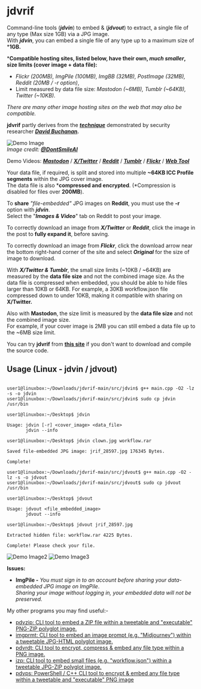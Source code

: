 # jdvrif

Command-line tools (***jdvin***) to embed & (***jdvout***) to extract, a single file of any type (Max size 1GB) via a JPG image.  
With ***jdvin***, you can embed a single file of any type up to a maximum size of ***1GB.**  

***Compatible hosting sites, listed below, have their own, *much smaller*, size limits (cover image + data file):**
* *Flickr (200MB), ImgPile (100MB), ImgBB (32MB), PostImage (32MB), Reddit (20MB / -r option)*,
* Limit measured by data file size: *Mastodon (~6MB), Tumblr (~64KB), Twitter (~10KB).*
  
*There are many other image hosting sites on the web that may also be compatible.*  

**jdvrif** partly derives from the ***[technique](https://www.vice.com/en/article/bj4wxm/tiny-picture-twitter-complete-works-of-shakespeare-steganography)*** demonstrated by security researcher ***[David Buchanan](https://www.da.vidbuchanan.co.uk/).*** 

![Demo Image](https://github.com/CleasbyCode/jdvrif/blob/main/demo_image/jrif_12272.jpg)  
*Image credit:* [***@DontSmileAI***](https://x.com/DontSmileAI)

Demo Videos: [***Mastodon***](https://youtu.be/rnLf3W60IKQ) / [***X/Twitter***](https://youtu.be/Ajn5F1BO0Zg) / [***Reddit***](https://youtu.be/xIUsa3F8ZQc) / [***Tumblr***](https://youtu.be/8lIyLbx7CO8) / [***Flickr***](https://youtu.be/kg_MJHQuzLY) / [***Web Tool***](https://youtu.be/WvZMRp7Z6W4)  

Your data file, if required, is split and stored into multiple **~64KB ICC Profile segments** within the JPG cover image.  
The data file is also ***compressed and encrypted**. (*Compression is disabled for files over **200MB**).

To **share** *"file-embedded"* JPG images on **Reddit**, you must use the **-r** option with ***jdvin***.  
Select the "***Images & Video***" tab on Reddit to post your image.

To correctly download an image from ***X/Twitter*** or ***Reddit***, click the image in the post to **fully expand it**, before saving.  

To correctly download an image from ***Flickr***, click the download arrow near the bottom right-hand corner of the site and select ***Original*** for the size of image to download.

With ***X/Twitter & Tumblr***, the small size limits (~10KB / ~64KB) are measured by the **data file size** and not the combined image size.
As the data file is compressed when embedded, you should be able to hide files larger than 10KB or 64KB.
For example, a 30KB workflow.json file compressed down to under 10KB, making it compatible with sharing on **X/Twitter.**

Also with **Mastodon**, the size limit is measured by the **data file size** and not the combined image size.  
For example, if your cover image is 2MB you can still embed a data file up to the ~6MB size limit.

You can try **jdvrif** from [**this site**](https://cleasbycode.co.uk/jdvrif/index/) if you don't want to download and compile the source code.

## Usage (Linux - jdvin / jdvout)

```console

user1@linuxbox:~/Downloads/jdvrif-main/src/jdvin$ g++ main.cpp -O2 -lz -s -o jdvin
user1@linuxbox:~/Downloads/jdvrif-main/src/jdvin$ sudo cp jdvin /usr/bin

user1@linuxbox:~/Desktop$ jdvin 

Usage: jdvin [-r] <cover_image> <data_file>  
       jdvin --info

user1@linuxbox:~/Desktop$ jdvin clown.jpg workflow.rar
  
Saved file-embedded JPG image: jrif_28597.jpg 176345 Bytes.

Complete!

user1@linuxbox:~/Downloads/jdvrif-main/src/jdvout$ g++ main.cpp -O2 -lz -s -o jdvout
user1@linuxbox:~/Downloads/jdvrif-main/src/jdvout$ sudo cp jdvout /usr/bin

user1@linuxbox:~/Desktop$ jdvout

Usage: jdvout <file_embedded_image>
       jdvout --info
        
user1@linuxbox:~/Desktop$ jdvout jrif_28597.jpg

Extracted hidden file: workflow.rar 4225 Bytes.

Complete! Please check your file.

```
![Demo Image2](https://github.com/CleasbyCode/jdvrif/blob/main/demo_image/new_screen2.png) 
![Demo Image3](https://github.com/CleasbyCode/jdvrif/blob/main/demo_image/screen2.png)  

**Issues:**
* **ImgPile -** *You must sign in to an account before sharing your data-embedded JPG image on ImgPile*.  
*Sharing your image without logging in, your embedded data will not be preserved.*

My other programs you may find useful:-  

* [pdvzip: CLI tool to embed a ZIP file within a tweetable and "executable" PNG-ZIP polyglot image.](https://github.com/CleasbyCode/pdvzip)
* [imgprmt: CLI tool to embed an image prompt (e.g. "Midjourney") within a tweetable JPG-HTML polyglot image.](https://github.com/CleasbyCode/imgprmt)
* [pdvrdt: CLI tool to encrypt, compress & embed any file type within a PNG image.](https://github.com/CleasbyCode/pdvrdt)
* [jzp: CLI tool to embed small files (e.g. "workflow.json") within a tweetable JPG-ZIP polyglot image.](https://github.com/CleasbyCode/jzp) 
* [pdvps: PowerShell / C++ CLI tool to encrypt & embed any file type within a tweetable and "executable" PNG image](https://github.com/CleasbyCode/pdvps)   

##

